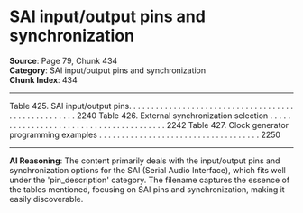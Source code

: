 # SAI input/output pins and synchronization

**Source**: Page 79, Chunk 434  
**Category**: SAI input/output pins and synchronization  
**Chunk Index**: 434

---

Table 425. SAI input/output pins. . . . . . . . . . . . . . . . . . . . . . . . . . . . . . . . . . . . . . . . . . . . . . . . . . . . 2240
Table 426. External synchronization selection . . . . . . . . . . . . . . . . . . . . . . . . . . . . . . . . . . . . . . . . 2242
Table 427. Clock generator programming examples . . . . . . . . . . . . . . . . . . . . . . . . . . . . . . . . . . . . 2250

---

**AI Reasoning**: The content primarily deals with the input/output pins and synchronization options for the SAI (Serial Audio Interface), which fits well under the 'pin_description' category. The filename captures the essence of the tables mentioned, focusing on SAI pins and synchronization, making it easily discoverable.

